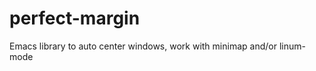 perfect-margin
==============

Emacs library to auto center windows, work with minimap and/or linum-mode
